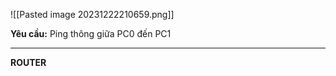 
![[Pasted image 20231222210659.png]]

**Yêu cầu:** Ping thông giữa PC0 đến PC1

---
**ROUTER**
```shell




```
